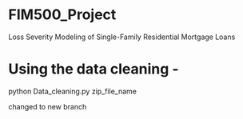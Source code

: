 # FIM500_Project
Loss Severity Modeling of Single-Family Residential Mortgage Loans

# Using the data cleaning -
python Data_cleaning.py zip_file_name

changed to new branch
